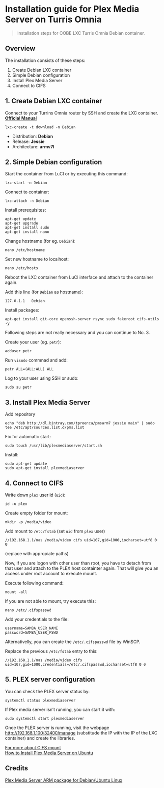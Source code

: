 # Installation guide for Plex Media Server on Turris Omnia

> Installation steps for OOBE LXC Turris Omnia Debian container.

## Overview

The installation consists of these steps:

1. Create Debian LXC container
2. Simple Debian configuration
3. Install Plex Media Server
4. Connect to CIFS

## 1. Create Debian LXC container

Connect to your Turrins Omnia router by SSH and create the LXC container. **[Official Manual](https://www.turris.cz/doc/en/howto/lxc)**
```
lxc-create -t download -n Debian
```

- Distribution: **Debian**
- Release: **Jessie**
- Architecture: **armv7l**

## 2. Simple Debian configuration


Start the container from LuCI or by executing this command:

```
lxc-start -n Debian
```

Connect to container:

```
lxc-attach -n Debian
```

Install prerequisites:

```
apt-get update
apt-get upgrade
apt-get install sudo
apt-get install nano
```

Change hostname (for eg. `Debian`):

```
nano /etc/hostname
```

Set new hostname to localhost:

```
nano /etc/hosts
```

Reboot the LXC container from LuCI interface and attach to the container again.

Add this line (for `Debian` as hostname):

```
127.0.1.1   Debian
```

Install packages:

```
apt-get install git-core openssh-server rsync sudo fakeroot cifs-utils -y
```

Following steps are not really necessary and you can continue to No. 3.

Create your user (eg. `petr`):

```
adduser petr
```

Run `visudo` commnad and add:

```
petr ALL=(ALL:ALL) ALL
```

Log to your user using SSH or sudo:

```
sudo su petr
```

## 3. Install Plex Media Server

Add repository

```
echo "deb http://dl.bintray.com/tproenca/pmsarm7 jessie main" | sudo tee /etc/apt/sources.list.d/pms.list
```

Fix for automatic start:

```
sudo touch /usr/lib/plexmediaserver/start.sh
```

Install:

```
sudo apt-get update
sudo apt-get install plexmediaserver
```

## 4. Connect to CIFS

Write down `plex` user id (`uid`):

```
id -u plex
```

Create empty folder for mount:

```
mkdir -p /media/video
```

Add mount to `/etc/fstab` (set `uid` from `plex` user)

```
//192.168.1.1/nas /media/video cifs uid=107,gid=1000,iocharset=utf8 0 0
```
(replace with appropiate paths)

Now, if you are logon with other user than root, you have to detach from that user and attach to the PLEX host containter again. That will give you an access under root account to execute mount.

Execute following command:
```
mount -all
```

If you are not able to mount, try execute this:
```
nano /etc/.cifspasswd
```

Add your credentials to the file:
```
username=SAMBA_USER_NAME
password=SAMBA_USER_PSWD
```

Alternativelly, you can create the `/etc/.cifspasswd` file by WinSCP.

Replace the previous `/etc/fstab` entry to this:
```
//192.168.1.1/nas /media/video cifs uid=107,gid=1000,credentials=/etc/.cifspasswd,iocharset=utf8 0 0
```

## 5. PLEX server configuration

You can check the PLEX server status by:
```
systemctl status plexmediaserver
```

If Plex media server isn’t running, you can start it with:
```
sudo systemctl start plexmediaserver
```

Once the PLEX server is running, visit the webpage http://192.168.1.100:32400/manage (substitude the IP with the IP of the LXC container) and create the libraries.

[For more about CIFS mount](http://midactstech.blogspot.cz/2013/09/how-to-mount-windows-cifs-share-on_18.html)<br>
[How to Install Plex Media Server on Ubuntu](https://www.linuxbabe.com/ubuntu/install-plex-media-server-ubuntu-18-04)
## Credits

[Plex Media Server ARM package for Debian/Ubuntu Linux](https://tproenca.github.io/pmsarm7/)
